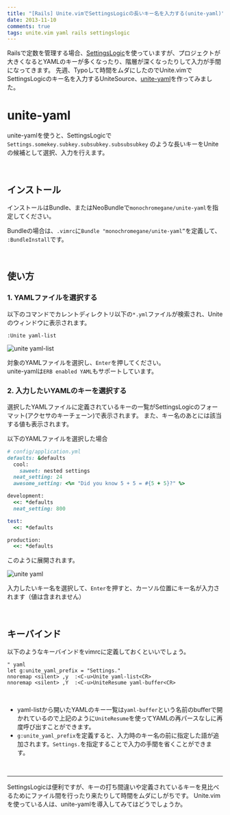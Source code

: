 ```yaml
---
title: "[Rails] Unite.vimでSettingsLogicの長いキー名を入力する(unite-yaml)"
date: 2013-11-10
comments: true
tags: unite.vim yaml rails settingslogic
---
```


Railsで定数を管理する場合、[SettingsLogic](https://github.com/binarylogic/settingslogic)を使っていますが、プロジェクトが大きくなるとYAMLのキーが多くなったり、階層が深くなったりして入力が手間になってきます。
先週、Typoして時間をムダにしたのでUnite.vimでSettingsLogicのキー名を入力するUniteSource、[unite-yaml](https://github.com/monochromegane/unite-yaml)を作ってみました。

# unite-yaml

unite-yamlを使うと、SettingsLogicで `Settings.somekey.subkey.subsubkey.subsubsubkey` のような長いキーをUniteの候補として選択、入力を行えます。

<br />

## インストール

インストールはBundle、またはNeoBundleで`monochromegane/unite-yaml`を指定してください。

Bundleの場合は、`.vimrc`に`Bundle "monochromegane/unite-yaml”`を定義して、` :BundleInstall`です。

<br />

## 使い方

### 1. YAMLファイルを選択する

以下のコマンドでカレントディレクトリ以下の`*.yml`ファイルが検索され、Uniteのウィンドウに表示されます。


```console
:Unite yaml-list
```

![unite yaml-list](/images/2013/11/unite-yaml-list.png) 

対象のYAMLファイルを選択し、`Enter`を押してください。  
unite-yamlは`ERB enabled YAML`もサポートしています。

### 2. 入力したいYAMLのキーを選択する

選択したYAMLファイルに定義されているキーの一覧がSettingsLogicのフォーマット(アクセサのキーチェーン)で表示されます。
また、キー名のあとには該当する値も表示されます。

以下のYAMLファイルを選択した場合

```ruby
# config/application.yml
defaults: &defaults
  cool:
    saweet: nested settings
  neat_setting: 24
  awesome_setting: <%= "Did you know 5 + 5 = #{5 + 5}?" %>

development:
  <<: *defaults
  neat_setting: 800

test:
  <<: *defaults

production:
  <<: *defaults
```

このように展開されます。

![unite yaml](/images/2013/11/unite-yaml.png) 

入力したいキー名を選択して、`Enter`を押すと、カーソル位置にキー名が入力されます（値は含まれません）


<br />

## キーバインド

以下のようなキーバインドをvimrcに定義しておくといいでしょう。

```vim
" yaml
let g:unite_yaml_prefix = "Settings."
nnoremap <silent> ,y  :<C-u>Unite yaml-list<CR>
nnoremap <silent> ,Y  :<C-u>UniteResume yaml-buffer<CR>
```
 
<br />

- yaml-listから開いたYAMLのキー一覧は`yaml-buffer`という名前のbufferで開かれているので上記のように`UniteResume`を使ってYAMLの再パースなしに再度呼び出すことができます。
- `g:unite_yaml_prefix`を定義すると、入力時のキー名の前に指定した語が追加されます。`Settings.`を指定することで入力の手間を省くことができます。

<br />
<hr />

SettingsLogicは便利ですが、キーの打ち間違いや定義されているキーを見比べるためにファイル間を行ったり来たりして時間をムダにしがちです。
Unite.vimを使っている人は、unite-yamlを導入してみてはどうでしょうか。



